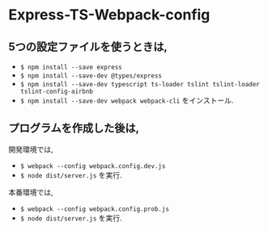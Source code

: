 # Express-TS-Webpack-config

## 5つの設定ファイルを使うときは,
- `$ npm install --save express`
- `$ npm install --save-dev @types/express`
- `$ npm install --save-dev typescript ts-loader tslint tslint-loader tslint-config-airbnb`
- `$ npm install --save-dev webpack webpack-cli`
をインストール.

## プログラムを作成した後は,
開発環境では,
- `$ webpack --config webpack.config.dev.js`
- `$ node dist/server.js`
を実行.  
  
本番環境では,
- `$ webpack --config webpack.config.prob.js`
- `$ node dist/server.js`
を実行.
